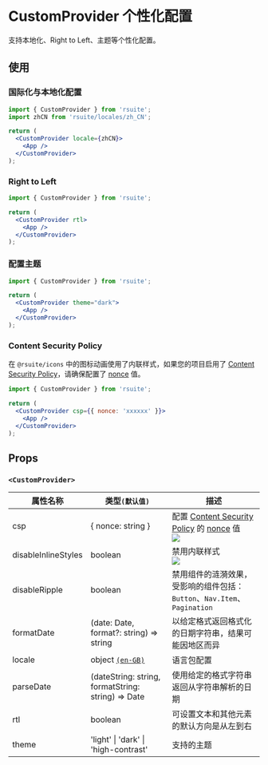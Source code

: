 # CustomProvider 个性化配置

支持本地化、Right to Left、主题等个性化配置。

## 使用

### 国际化与本地化配置

```jsx
import { CustomProvider } from 'rsuite';
import zhCN from 'rsuite/locales/zh_CN';

return (
  <CustomProvider locale={zhCN}>
    <App />
  </CustomProvider>
);
```

### Right to Left

```jsx
import { CustomProvider } from 'rsuite';

return (
  <CustomProvider rtl>
    <App />
  </CustomProvider>
);
```

### 配置主题

```jsx
import { CustomProvider } from 'rsuite';

return (
  <CustomProvider theme="dark">
    <App />
  </CustomProvider>
);
```

### Content Security Policy

在 `@rsuite/icons` 中的图标动画使用了内联样式，如果您的项目启用了 [Content Security Policy][csp]，请确保配置了 [nonce][nonce] 值。

```jsx
import { CustomProvider } from 'rsuite';

return (
  <CustomProvider csp={{ nonce: 'xxxxxx' }}>
    <App />
  </CustomProvider>
);
```

## Props

### `<CustomProvider>`

| 属性名称            | 类型`(默认值)`                                     | 描述                                                                      |
| ------------------- | -------------------------------------------------- | ------------------------------------------------------------------------- |
| csp                 | { nonce: string }                                  | 配置 [Content Security Policy][csp] 的 [nonce][nonce] 值 <br/>![][5.73.0] |
| disableInlineStyles | boolean                                            | 禁用内联样式 <br/>![][5.73.0]                                             |
| disableRipple       | boolean                                            | 禁用组件的涟漪效果，受影响的组件包括：`Button`、`Nav.Item`、 `Pagination` |
| formatDate          | (date: Date, format?: string) => string            | 以给定格式返回格式化的日期字符串，结果可能因地区而异                      |
| locale              | object [`(en-GB)`][en_GB]                          | 语言包配置                                                                |
| parseDate           | (dateString: string, formatString: string) => Date | 使用给定的格式字符串返回从字符串解析的日期                                |
| rtl                 | boolean                                            | 可设置文本和其他元素的默认方向是从左到右                                  |
| theme               | 'light' \| 'dark' \| 'high-contrast'               | 支持的主题                                                                |

[csp]: https://developer.mozilla.org/zh-CN/docs/Web/HTTP/CSP
[nonce]: https://developer.mozilla.org/zh-CN/docs/Web/HTML/Global_attributes/nonce
[5.73.0]: https://img.shields.io/badge/>=-v5.73.0-blue
[en_GB]: https://github.com/rsuite/rsuite/blob/main/src/locales/en_GB.ts
